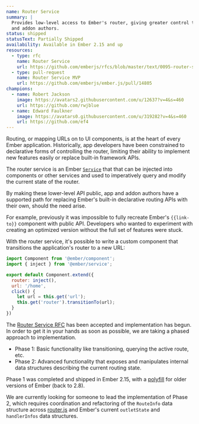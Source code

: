 ```yaml
---
name: Router Service
summary: |
  Provides low-level access to Ember's router, giving greater control to app
  and addon authors.
status: shipped
statusText: Partially Shipped
availability: Available in Ember 2.15 and up
resources:
  - type: rfc
    name: Router Service
    url: https://github.com/emberjs/rfcs/blob/master/text/0095-router-service.md
  - type: pull-request
    name: Router Service MVP
    url: https://github.com/emberjs/ember.js/pull/14805
champions:
  - name: Robert Jackson
    image: https://avatars2.githubusercontent.com/u/12637?v=4&s=460
    url: https://github.com/rwjblue
  - name: Edward Faulkner
    image: https://avatars0.githubusercontent.com/u/319282?v=4&s=460
    url: https://github.com/ef4
---
```

Routing, or mapping URLs on to UI components, is at the heart of every
Ember application. Historically, app developers have been constrained to
declarative forms of controlling the router, limiting their ability to
implement new features easily or replace built-in framework APIs.

The router service is an Ember
[`Service`](https://guides.emberjs.com/current/applications/services/) that
that can be injected into components or other services
and used to imperatively query and modify the current state of the router.

By making these lower-level API public, app and addon authors have a
supported path for replacing Ember's built-in declarative routing APIs
with their own, should the need arise.

For example, previously it was impossible to fully recreate Ember's
`{{link-to}}` component with public API. Developers who wanted to
experiment with creating an optimized version without the full set of
features were stuck.

With the router service, it's possible to write a custom component that
transitions the application's router to a new URL:

```js
import Component from '@ember/component';
import { inject } from '@ember/service';

export default Component.extend({
  router: inject(),
  url: '/home',
  click() {
    let url = this.get('url');
    this.get('router').transitionTo(url);
  }
})
```

The [Router Service
RFC](https://github.com/emberjs/rfcs/blob/master/text/0095-router-service.md)
has been accepted and implementation has begun. In order to get it in your
hands as soon as possible, we are taking a phased approach to
implementation.

* Phase 1: Basic functionality like transitioning, querying the active
  route, etc.
* Phase 2: Advanced functionality that exposes and manipulates internal
  data structures describing the current
  routing state.

Phase 1 was completed and shipped in Ember 2.15, with a [polyfill](https://github.com/rwjblue/ember-router-service-polyfill)
for older versions of Ember (back to 2.8).

We are currently looking for someone to lead the implementation of Phase
2, which requires coordination and refactoring of the `RouteInfo` data structure
across [router.js](https://github.com/tildeio/router.js/) and Ember's current
`outletState` and `handlerInfos` data structures.
